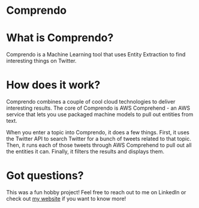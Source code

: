 # Comprendo

# What is Comprendo?
Comprendo is a Machine Learning tool that uses Entity Extraction to find interesting things on Twitter.

# How does it work?
Comprendo combines a couple of cool cloud technologies to deliver interesting results. The core of Comprendo is AWS Comprehend - an AWS service that lets you use packaged machine models to pull out entities from text.

When you enter a topic into Comprendo, it does a few things. First, it uses the Twitter API to search Twitter for a bunch of tweets related to that topic. Then, it runs each of those tweets through AWS Comprehend to pull out all the entities it can. Finally, it filters the results and displays them.

# Got questions?
This was a fun hobby project! Feel free to reach out to me on LinkedIn or check out [my website](zacharyjklein.com) if you want to know more!